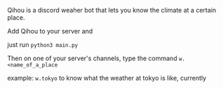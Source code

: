 Qihou is a discord weaher bot that lets you know the climate at a certain place.

Add Qihou to your server and 

just run
```python3 main.py```

Then on one of your server's channels, type the command
```w.<name_of_a_place```

example:
```w.tokyo```
to know what the weather at tokyo is like, currently
